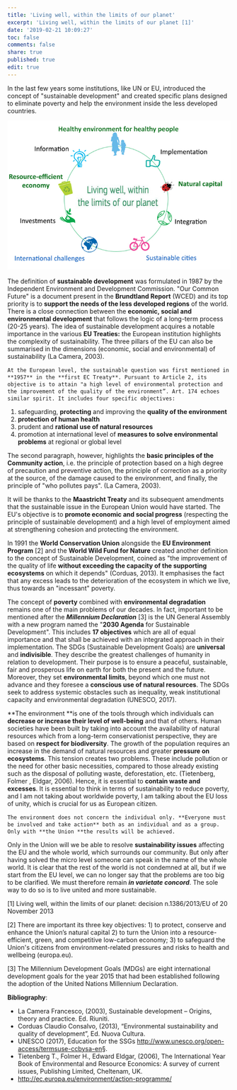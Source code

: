```yaml
---
title: 'Living well, within the limits of our planet'
excerpt: 'Living well, within the limits of our planet [1]'
date: '2019-02-21 10:09:27'
toc: false
comments: false
share: true
published: true
edit: true
---
```

In the last few years some institutions, like UN or EU, introduced the concept of "sustainable development" and created specific plans designed to eliminate poverty and help the environment inside the less developed countries. 

![null](/assets/images/1550660690320blob.jpg)

The definition of **sustainable development** was formulated in 1987 by the Independent Environment and Development Commission. "Our Common Future" is a document present in the **Brundtland Report** (WCED) and its top priority is to **support the needs of the less developed regions** of the world. There is a close connection between the **economic, social and environmental development** that follows the logic of a long-term process (20-25 years). The idea of sustainable development acquires a notable importance in the various **EU Treaties:** the European institution highlights the complexity of sustainability. The three pillars of the EU can also be summarised in the dimensions (economic, social and environmental) of sustainability (La Camera, 2003). 

 	At the European level, the sustainable question was first mentioned in **1957** in the **first EC Treaty**. Pursuant to Article 2, its objective is to attain "a high level of environmental protection and the improvement of the quality of the environment”. Art. 174 echoes similar spirit. It includes four specific objectives: 

1. safeguarding, **protecting** and improving the **quality of the environment**
2. **protection of human health**
3. prudent and **rational use of natural resources**
4. promotion at international level of **measures to solve environmental problems** at regional or global level 

The second paragraph, however, highlights the **basic principles of the Community action**, i.e. the principle of protection based on a high degree of precaution and preventive action, the principle of correction as a priority at the source, of the damage caused to the environment, and finally, the principle of "who pollutes pays". (La Camera, 2003).

It will be thanks to the **Maastricht Treaty** and its subsequent amendments that the sustainable issue in the European Union would have started. The EU's objective is to **promote economic and social progress** (respecting the principle of sustainable development) and a high level of employment aimed at strengthening cohesion and protecting the environment.

In 1991 the **World Conservation Union** alongside the **EU Environment Program** \[2] and the **World Wild Fund for Nature** created another definition to the concept of Sustainable Development, coined as "the improvement of the quality of life **without exceeding the capacity of the supporting ecosystems** on which it depends" (Corduas, 2013). It emphasises the fact that any excess leads to the deterioration of the ecosystem in which we live, thus towards an "incessant" poverty.

The concept of **poverty** combined with **environmental degradation** remains one of the main problems of our decades. In fact, important to be mentioned after the _**Millennium Declaration**_ \[3] is the UN General Assembly with a new program named the "**2030 Agenda** for Sustainable Development". This includes **17 objectives** which are all of equal importance and that shall be achieved with an integrated approach in their implementation. The SDGs (Sustainable Development Goals) are **universal** and **indivisible**. They describe the greatest challenges of humanity in relation to development. Their purpose is to ensure a peaceful, sustainable, fair and prosperous life on earth for both the present and the future. Moreover, they set **environmental limits**, beyond which one must not advance and they foresee a **conscious use of natural resources**. The SDGs seek to address systemic obstacles such as inequality, weak institutional capacity and environmental degradation (UNESCO, 2017).

**The environment **is one of the tools through which individuals can **decrease or increase their level of well-being** and that of others. Human societies have been built by taking into account the availability of natural resources which from a long-term conservationist perspective, they are based on **respect for biodiversity**. The growth of the population requires an increase in the demand of natural resources and greater **pressure on ecosystems**. This tension creates two problems. These include pollution or the need for other basic necessities, compared to those already existing such as the disposal of polluting waste, deforestation, etc. (Tietenberg, Folmer , Eldgar, 2006). Hence, it is essential to **contain waste and excesses**. It is essential to think in terms of sustainability to reduce poverty, and I am not taking about worldwide poverty, I am talking about the EU loss of unity, which is crucial for us as European citizen.

```
The environment does not concern the individual only. **Everyone must be involved and take action** both as an individual and as a group. Only with **the Union **the results will be achieved. 
```

Only in the Union will we be able to resolve **sustainability issues** affecting the EU and the whole world, which surrounds our community. But only after having solved the micro level someone can speak in the name of the whole world. It is clear that the rest of the world is not condemned at all, but if we start from the EU level, we can no longer say that the problems are too big to be clarified. We must therefore remain **_in varietate concord_**.  The sole way to do so is to live united and more sustainable.

\[1] Living well, within the limits of our planet: decision n.1386/2013/EU of 20 November 2013

\[2] There are important its three key objectives: 1) to protect, conserve and enhance the Union’s natural capital 2) to turn the Union into a resource-efficient, green, and competitive low-carbon economy; 3) to safeguard the Union's citizens from environment-related pressures and risks to health and wellbeing (europa.eu).

\[3] The Millennium Development Goals (MDGs) are eight international development goals for the year 2015 that had been established following the adoption of the United Nations Millennium Declaration. 

**Bibliography**:

* La Camera  Francesco, (2003),  Sustainable development – Origins, theory and practice. Ed. Riuniti.
* Corduas  Claudio Consalvo, (2013), “Environmental sustainability and quality of development”, Ed. Nuova Cultura.
* UNESCO (2017),  Education for the SSGs http://www.unesco.org/open-access/termsuse-ccbysa-en§.
* Tietenberg T., Folmer H., Edward Eldgar, (2006), The International Year Book of Environmental  and  Resource  Economics:  A  survey  of  current  issues,  Publishing  Limited, Cheltenam, UK.
* http://ec.europa.eu/environment/action-programme/
